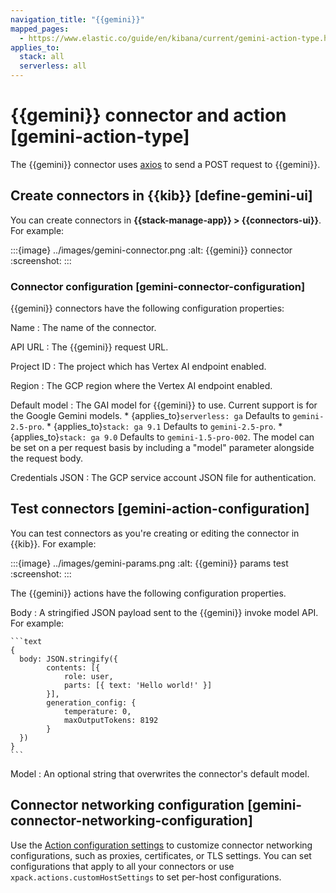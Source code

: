 ```yaml
---
navigation_title: "{{gemini}}"
mapped_pages:
  - https://www.elastic.co/guide/en/kibana/current/gemini-action-type.html
applies_to:
  stack: all
  serverless: all
---
```


# {{gemini}} connector and action [gemini-action-type]

The {{gemini}} connector uses [axios](https://github.com/axios/axios) to send a POST request to {{gemini}}.

## Create connectors in {{kib}} [define-gemini-ui]

You can create connectors in **{{stack-manage-app}} > {{connectors-ui}}**.  For example:

:::{image} ../images/gemini-connector.png
:alt: {{gemini}} connector
:screenshot:
:::

### Connector configuration [gemini-connector-configuration]

{{gemini}} connectors have the following configuration properties:

Name
:   The name of the connector.

API URL
:   The {{gemini}} request URL.

Project ID
:   The project which has Vertex AI endpoint enabled.

Region
:   The GCP region where the Vertex AI endpoint enabled.

Default model
:   The GAI model for {{gemini}} to use. Current support is for the Google Gemini models.
    * {applies_to}`serverless: ga` Defaults to `gemini-2.5-pro`.
    * {applies_to}`stack: ga 9.1` Defaults to `gemini-2.5-pro`.
    * {applies_to}`stack: ga 9.0` Defaults to `gemini-1.5-pro-002`. 
    The model can be set on a per request basis by including a "model" parameter alongside the request body.

Credentials JSON
:   The GCP service account JSON file for authentication.

## Test connectors [gemini-action-configuration]

You can test connectors as you're creating or editing the connector in {{kib}}. For example:

:::{image} ../images/gemini-params.png
:alt: {{gemini}} params test
:screenshot:
:::

The {{gemini}} actions have the following configuration properties.

Body
:   A stringified JSON payload sent to the {{gemini}} invoke model API. For example:

    ```text
    {
      body: JSON.stringify({
            contents: [{
                role: user,
                parts: [{ text: 'Hello world!' }]
            }],
            generation_config: {
                temperature: 0,
                maxOutputTokens: 8192
            }
      })
    }
    ```

Model
:   An optional string that overwrites the connector's default model.

## Connector networking configuration [gemini-connector-networking-configuration]

Use the [Action configuration settings](/reference/configuration-reference/alerting-settings.md#action-settings) to customize connector networking configurations, such as proxies, certificates, or TLS settings. You can set configurations that apply to all your connectors or use `xpack.actions.customHostSettings` to set per-host configurations.
